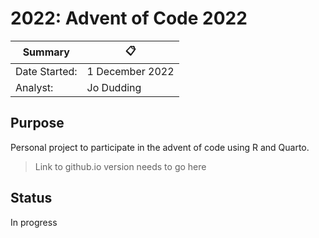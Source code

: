 # 2022: Advent of Code 2022

Summary       | :clipboard:
--------------|---------------------
Date Started: | 1 December 2022
Analyst: | Jo Dudding

## Purpose

Personal project to participate in the advent of code using R and Quarto. 

> Link to github.io version needs to go here

## Status

In progress






